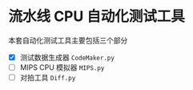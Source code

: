 # 流水线 CPU 自动化测试工具

本套自动化测试工具主要包括三个部分

- [x] 测试数据生成器 `CodeMaker.py`
- [ ] MIPS CPU 模拟器 `MIPS.py`
- [ ] 对拍工具 `Diff.py`